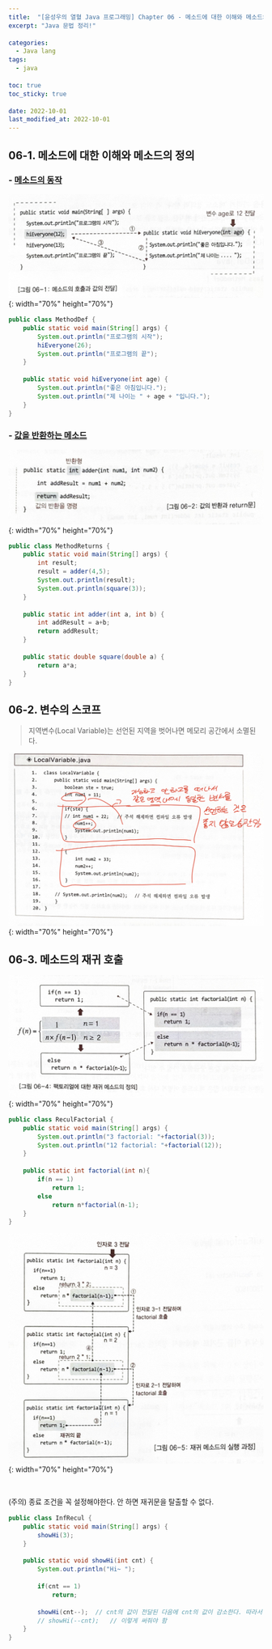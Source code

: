 ```yaml
---
title:  "[윤성우의 열혈 Java 프로그래밍] Chapter 06 - 메소드에 대한 이해와 메소드의 정의"
excerpt: "Java 문법 정리!"

categories:
  - Java lang
tags:
  - java

toc: true
toc_sticky: true

date: 2022-10-01
last_modified_at: 2022-10-01
---
```

## 06-1. 메소드에 대한 이해와 메소드의 정의
### - <u>메소드의 동작</u>
![image](/assets/images/java-lang/6-1.png){: width="70%" height="70%"}<br>

```java
public class MethodDef {
    public static void main(String[] args) {
        System.out.println("프로그램의 시작");
        hiEveryone(26);
        System.out.println("프로그램의 끝");
    }

    public static void hiEveryone(int age) {
        System.out.println("좋은 아침입니다.");
        System.out.println("제 나이는 " + age + "입니다.");
    }
}
```

### - <u>값을 반환하는 메소드</u>
![image](/assets/images/java-lang/6-2.png){: width="70%" height="70%"}<br>
```java
public class MethodReturns {
    public static void main(String[] args) {
        int result;
        result = adder(4,5);
        System.out.println(result);
        System.out.println(square(3));
    }

    public static int adder(int a, int b) {
        int addResult = a+b;
        return addResult;
    }

    public static double square(double a) {
        return a*a;
    }
}
```

## 06-2. 변수의 스코프
> 지역변수(Local Variable)는 선언된 지역을 벗어나면 메모리 공간에서 소멸된다.

![image](/assets/images/java-lang/6-3.png){: width="70%" height="70%"}<br>

## 06-3. 메소드의 재귀 호출
![image](/assets/images/java-lang/6-4.png){: width="70%" height="70%"}<br>
```java
public class ReculFactorial {
    public static void main(String[] args) {
        System.out.println("3 factorial: "+factorial(3));
        System.out.println("12 factorial: "+factorial(12));
    }

    public static int factorial(int n){
        if(n == 1)
            return 1;
        else
            return n*factorial(n-1);
    }
}
```
![image](/assets/images/java-lang/6-5.png){: width="70%" height="70%"}<br>

<br>

(주의) 종료 조건을 꼭 설정해야한다. 안 하면 재귀문을 탈출할 수 없다.  
```java
public class InfRecul {
    public static void main(String[] args) {
        showHi(3);
    }

    public static void showHi(int cnt) {
        System.out.println("Hi~ ");

        if(cnt == 1)
            return;

        showHi(cnt--);  // cnt의 값이 전달된 다음에 cnt의 값이 감소한다. 따라서 재귀문을 탈출할 수 없다.
        // showHi(--cnt);   // 이렇게 써줘야 함
    }
}
```